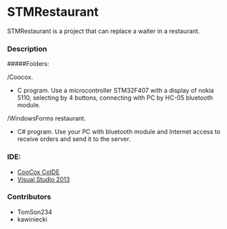 # STMRestaurant

STMRestaurant is a project that can replace a waiter in a restaurant.

### Description

#####Folders:

/Coocox.
* C program. Use a microcontroller STM32F407 with a display of nokia 5110, selecting by 4 buttons, connecting with PC by HC-05 bluetooth module.

/WindowsForms restaurant.	
* C# program. Use your PC with bluetooth module and Internet access to receive orders and send it to the server.

### IDE:

 * [CooCox CoIDE] 
 * [Visual Studio 2013]	


### Contributors
* TomSon234
* kawiniecki

[CooCox CoIDE]:http://www.coocox.org


[Visual Studio 2013]:https://www.visualstudio.com